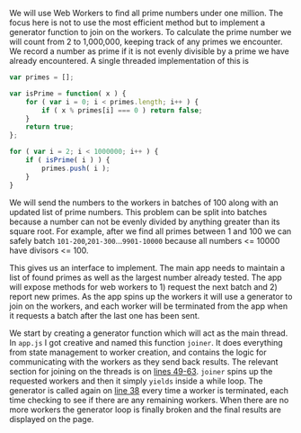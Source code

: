 We will use Web Workers to find all prime numbers under one million. The focus here is not to use the most efficient
method but to implement a generator function to join on the workers. To calculate the prime number we will count from
2 to 1,000,000, keeping track of any primes we encounter. We record a number as prime if it is not evenly divisible by
a prime we have already encountered. A single threaded implementation of this is

```javascript
var primes = [];

var isPrime = function( x ) {
    for ( var i = 0; i < primes.length; i++ ) {
        if ( x % primes[i] === 0 ) return false;
    }
    return true;
};

for ( var i = 2; i < 1000000; i++ ) {
    if ( isPrime( i ) ) {
        primes.push( i );
    }
}
```

We will send the numbers to the workers in batches of 100 along with an updated list of prime numbers. This problem can
be split into batches because a number can not be evenly divided by anything greater than its square root. For example,
after we find all primes between 1 and 100 we can safely batch `101-200`,`201-300`...`9901-10000` because all numbers
<= 10000 have divisors <= 100.

This gives us an interface to implement. The main app needs to maintain a list of found primes as well as the largest
number already tested. The app will expose methods for web workers to 1) request the next batch and 2) report new primes.
As the app spins up the workers it will use a generator to join on the workers, and each worker will be terminated from
the app when it requests a batch after the last one has been sent.

We start by creating a generator function which will act as the main thread. In `app.js` I got creative and named this
function `joiner`. It does everything from state management to worker creation, and contains the logic for communicating
with the workers as they send back results. The relevant section for joining on the threads is on [lines 49-63](https://github.com/chandlerprall/WebWorkerJoining/blob/master/app.js#L49-63). `joiner`
spins up the requested workers and then it simply `yields` inside a while loop. The generator is called again on [line
38](https://github.com/chandlerprall/WebWorkerJoining/blob/master/app.js#L38) every time a worker is terminated, each time checking to see if there are any remaining workers. When there are no
more workers the generator loop is finally broken and the final results are displayed on the page.
